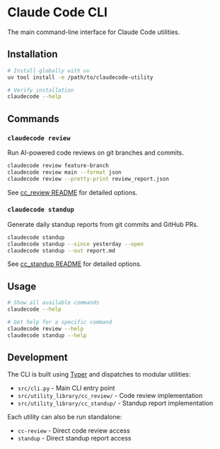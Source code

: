 # Claude Code CLI

The main command-line interface for Claude Code utilities.

## Installation

```bash
# Install globally with uv
uv tool install -e /path/to/claudecode-utility

# Verify installation
claudecode --help
```

## Commands

### `claudecode review`

Run AI-powered code reviews on git branches and commits.

```bash
claudecode review feature-branch
claudecode review main --format json
claudecode review --pretty-print review_report.json
```

See [cc_review README](utility_library/cc_review/README.md) for detailed options.

### `claudecode standup`

Generate daily standup reports from git commits and GitHub PRs.

```bash
claudecode standup
claudecode standup --since yesterday --open
claudecode standup --out report.md
```

See [cc_standup README](utility_library/cc_standup/README.md) for detailed options.

## Usage

```bash
# Show all available commands
claudecode --help

# Get help for a specific command
claudecode review --help
claudecode standup --help
```

## Development

The CLI is built using [Typer](https://typer.tiangolo.com/) and dispatches to modular utilities:

- `src/cli.py` - Main CLI entry point
- `src/utility_library/cc_review/` - Code review implementation
- `src/utility_library/cc_standup/` - Standup report implementation

Each utility can also be run standalone:

- `cc-review` - Direct code review access
- `standup` - Direct standup report access
